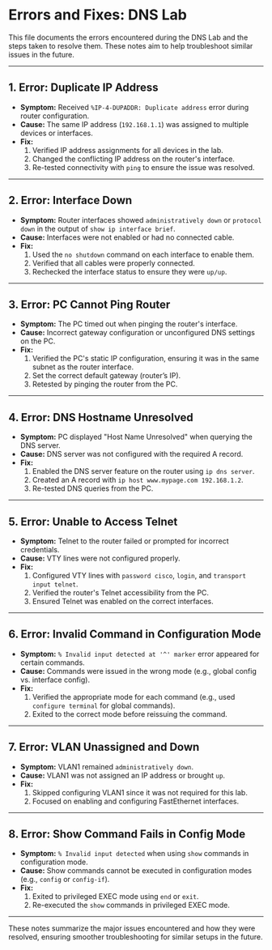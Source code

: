 # Errors and Fixes: DNS Lab

This file documents the errors encountered during the DNS Lab and the steps taken to resolve them. These notes aim to help troubleshoot similar issues in the future.

---

## 1. **Error: Duplicate IP Address**
- **Symptom:** Received `%IP-4-DUPADDR: Duplicate address` error during router configuration.
- **Cause:** The same IP address (`192.168.1.1`) was assigned to multiple devices or interfaces.
- **Fix:**
  1. Verified IP address assignments for all devices in the lab.
  2. Changed the conflicting IP address on the router's interface.
  3. Re-tested connectivity with `ping` to ensure the issue was resolved.

---

## 2. **Error: Interface Down**
- **Symptom:** Router interfaces showed `administratively down` or `protocol down` in the output of `show ip interface brief`.
- **Cause:** Interfaces were not enabled or had no connected cable.
- **Fix:**
  1. Used the `no shutdown` command on each interface to enable them.
  2. Verified that all cables were properly connected.
  3. Rechecked the interface status to ensure they were `up/up`.

---

## 3. **Error: PC Cannot Ping Router**
- **Symptom:** The PC timed out when pinging the router's interface.
- **Cause:** Incorrect gateway configuration or unconfigured DNS settings on the PC.
- **Fix:**
  1. Verified the PC's static IP configuration, ensuring it was in the same subnet as the router interface.
  2. Set the correct default gateway (router’s IP).
  3. Retested by pinging the router from the PC.

---

## 4. **Error: DNS Hostname Unresolved**
- **Symptom:** PC displayed "Host Name Unresolved" when querying the DNS server.
- **Cause:** DNS server was not configured with the required A record.
- **Fix:**
  1. Enabled the DNS server feature on the router using `ip dns server`.
  2. Created an A record with `ip host www.mypage.com 192.168.1.2`.
  3. Re-tested DNS queries from the PC.

---

## 5. **Error: Unable to Access Telnet**
- **Symptom:** Telnet to the router failed or prompted for incorrect credentials.
- **Cause:** VTY lines were not configured properly.
- **Fix:**
  1. Configured VTY lines with `password cisco`, `login`, and `transport input telnet`.
  2. Verified the router's Telnet accessibility from the PC.
  3. Ensured Telnet was enabled on the correct interfaces.

---

## 6. **Error: Invalid Command in Configuration Mode**
- **Symptom:** `% Invalid input detected at '^' marker` error appeared for certain commands.
- **Cause:** Commands were issued in the wrong mode (e.g., global config vs. interface config).
- **Fix:**
  1. Verified the appropriate mode for each command (e.g., used `configure terminal` for global commands).
  2. Exited to the correct mode before reissuing the command.

---

## 7. **Error: VLAN Unassigned and Down**
- **Symptom:** VLAN1 remained `administratively down`.
- **Cause:** VLAN1 was not assigned an IP address or brought `up`.
- **Fix:**
  1. Skipped configuring VLAN1 since it was not required for this lab.
  2. Focused on enabling and configuring FastEthernet interfaces.

---

## 8. **Error: Show Command Fails in Config Mode**
- **Symptom:** `% Invalid input detected` when using `show` commands in configuration mode.
- **Cause:** Show commands cannot be executed in configuration modes (e.g., `config` or `config-if`).
- **Fix:**
  1. Exited to privileged EXEC mode using `end` or `exit`.
  2. Re-executed the `show` commands in privileged EXEC mode.

---

These notes summarize the major issues encountered and how they were resolved, ensuring smoother troubleshooting for similar setups in the future.
